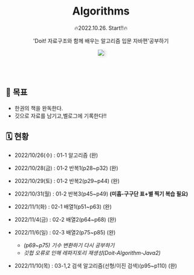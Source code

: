 <div align="center">
  <h1>Algorithms</h1>
  <p>🔥2022.10.26. Start!!🔥</p>
  <p>'Doit! 자료구조와 함께 배우는 알고리즘 입문 자바편'공부하기</p>
  <img src="https://user-images.githubusercontent.com/35926413/84681337-ed41d780-af6e-11ea-825e-56a28db8b2ab.jpg" style="box-shadow:4px 2px 7px rgba(0,0,0,0.14);">
</div>

<br>
<br>
<br>

## 🎯 목표
- 한권의 책을 완독한다.
- 깃으로 자료를 남기고,벨로그에 기록한다!!

## 🗓 현황
- 2022/10/26(수) : 01-1 알고리즘 (완)
- 2022/10/28(금) : 01-2 반복1(p28~p32) (완)
- 2022/10/29(토) : 01-2 반복2(p29~p44) (완)
- 2022/10/31(월) : 01-2 반복3(p45~p49) **(미흡-구구단 표+별 찍기 복습 필요)**
- 2022/11/1(화) : 02-1 배열1(p51~p63) (완)
- 2022/11/4(금) : 02-2 배열2(p64~p68) (완)

- 2022/11/6(일) : 02-3 배열2(p75~p85) (완) 
  - *(p69~p75) 기수 변환하기 다시 공부하기*
  - *깃헙 오류로 인해 레파지토리 재생성(Doit-Algorithm-Java2)*
- 2022/11/10(목) : 03-1,2 검색 알고리즘(선형/이진 검색)(p95~p110) (완) 



